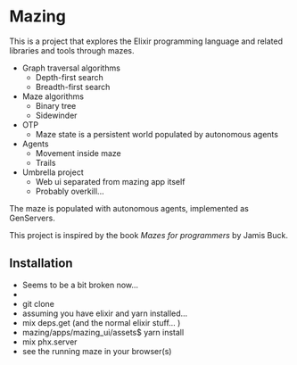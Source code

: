 # Mazing

This is a project that explores the Elixir programming language and related
libraries and tools through mazes.


* Graph traversal algorithms
  * Depth-first search
  * Breadth-first search
* Maze algorithms
  * Binary tree
  * Sidewinder
* OTP
  * Maze state is a persistent world populated by autonomous agents
* Agents
  * Movement inside maze
  * Trails
* Umbrella project
  * Web ui separated from mazing app itself
  * Probably overkill...

The maze is populated with autonomous agents, implemented as GenServers.

This project is inspired by the book _Mazes for programmers_ by Jamis Buck.

## Installation

* Seems to be a bit broken now...
* 
* git clone
* assuming you have elixir and yarn installed...
* mix deps.get  (and the normal elixir stuff... )
* mazing/apps/mazing_ui/assets$ yarn install 
* mix phx.server
* see the running maze in your browser(s)
